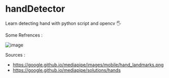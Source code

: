 # handDetector
Learn detecting hand with python script and opencv 🖐

Some Refrences : 

![image](https://user-images.githubusercontent.com/99522867/163822207-459fa711-8f5e-458f-b318-a7686c0e7725.png)


Sources : 
- https://google.github.io/mediapipe/images/mobile/hand_landmarks.png
- https://google.github.io/mediapipe/solutions/hands
